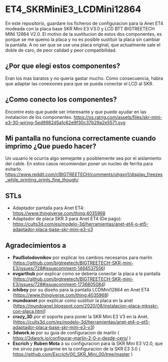 # ET4_SKRMiniE3_LCDMini12864
En este repositorio, guardare los ficheros de configuracion para la Anet ET4 modeada con la placa base SKR Mini E3 V3.0 y LCD BTT BIGTREETECH MINI 12864 V2.0.
El motivo de la sustitucion de estos dos componentes, es porque se me quemo la placa y no es posible sustituir la placa sin cambiar la pantalla. A no ser que se use una placa original, que actualmente sale el doble de caro, de peor calidad y peor compatibilidad.

## ¿Por que elegi estos componentes?
Eran los mas baratos y no queria gastar mucho. Como consecuencia, habra que adaptar las conexiones para que se pueda conectar el LCD al SKR.

## ¿Como conecto los componentes?
Encontre esto que puede ser interesante y que puede ayudar en las instalacion de los componentes. https://os.ratrig.com/assets/files/skr-mini-e3-30-wiring-5ed9982d5a1c62e9f30c37b29a2e5571.svg

## Mi pantalla no funciona correctamente cuando imprimo ¿Que puedo hacer?
Un usuario le ocurria algo semejante y posiblemente sea por el aislamiento del cable. En estos casos recomiendan poner un nucleo de ferrita para evitarlo.
https://www.reddit.com/r/BIGTREETECH/comments/uhgxn1/display_freezes_while_printing_prints_fine_though/

## STLs
- Adaptador pantalla para Anet ET4: https://www.thingiverse.com/thing:4035968
- Adaptador de placa SKR 3 para Anet ET4 (De pago): https://cults3d.com/es/modelo-3d/herramientas/anet-et4-o-et5-adaptador-placa-base-skr-mini-e3-v3

## Agradecimientos a 
- **PaulSolodovnikov** por explicar los cambios necesarios para marlin (https://github.com/bigtreetech/BIGTREETECH-SKR-mini-E3/issues/728#issuecomment-1464537556)
- **evgarthub** por explicar como se deberia conectar la placa a la pantalla (https://github.com/bigtreetech/BIGTREETECH-SKR-mini-E3/issues/728#issuecomment-1736805084)
- **ichibey** por su diseño para la pantalla LCDMini12864 en Anet ET4 (https://www.thingiverse.com/thing:4035968)
- **mundoanet** por explicar como sustituir la placa en la anet (https://mundoanet.blogspot.com/2020/08/instalacion-placa-mksskr-con-placa.html)
- **crazy_3D** por el soporte para poner la SKR Mini E3 V3 en la Anet. (https://cults3d.com/es/modelo-3d/herramientas/anet-et4-o-et5-adaptador-placa-base-skr-mini-e3-v3)
- **3dwork.io** por su guia de configuracion de marlin ( https://3dwork.io/configurar-marlin-2-0-x-desde-cero/ )
- **Escrich** y **Ruben Mota** a su configuracion para la SKR Mini E3 V2.0, que me sirvio para guiarme en la configuracion de la SKR E3 3.0 ( https://github.com/Escrich/00_SKR_Mini_00/tree/master )
